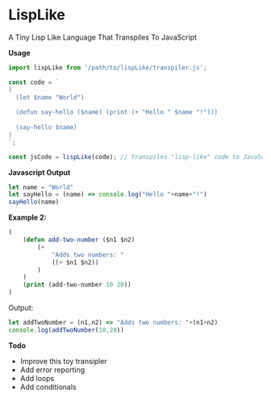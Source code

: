 # LispLike
A Tiny Lisp Like Language That Transpiles To JavaScript

**Usage**
```javascript
import lispLike from '/path/to/lispLike/transpiler.js';

const code = `
(
  (let $name "World")
  
  (defun say-hello ($name) (print (+ "Hello " $name "!")))
  
  (say-hello $name)
)
`;

const jsCode = lispLike(code); // transpiles "lisp-like" code to JavaScript code
```

**Javascript Output**
```javascript
let name = "World"
let sayHello = (name) => console.log("Hello "+name+"!")
sayHello(name)
```
**Example 2:**
```lisp
(
    (defun add-two-number ($n1 $n2)
        (+
            "Adds two numbers: "
            ((+ $n1 $n2))
        )
    )
    (print (add-two-number 10 20))
)
```
Output:
```javascript
let addTwoNumber = (n1,n2) => "Adds two numbers: "+(n1+n2)
console.log(addTwoNumber(10,20))
```

**Todo**
* Improve this toy transipler
* Add error reporting
* Add loops
* Add conditionals
